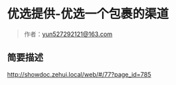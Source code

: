# 优选提供-优选一个包裹的渠道

> 作者：yun527292121@163.com

## 简要描述

http://showdoc.zehui.local/web/#/77?page_id=785